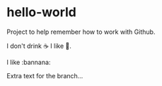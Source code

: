 # hello-world
Project to help remember how to work with Github.

I don't drink :coffee: I like :pizza:.

I like :bannana:

Extra text for the branch...
